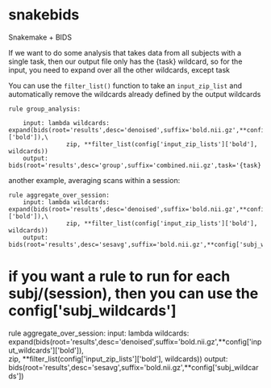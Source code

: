 # snakebids
Snakemake + BIDS




If we want to do some analysis that takes data from all subjects with a single task, then
our output file only has the {task} wildcard, so for the input, you need to expand over all the other wildcards, except task

You can use the `filter_list()` function to take an `input_zip_list` and automatically remove the wildcards already defined by the output wildcards


```
rule group_analysis:

    input: lambda wildcards: expand(bids(root='results',desc='denoised',suffix='bold.nii.gz',**config['input_wildcards']['bold']),\
                zip, **filter_list(config['input_zip_lists']['bold'], wildcards)) 
    output: bids(root='results',desc='group',suffix='combined.nii.gz',task='{task}')
```

another example, averaging scans within a session:
```
rule aggregate_over_session:
    input: lambda wildcards: expand(bids(root='results',desc='denoised',suffix='bold.nii.gz',**config['input_wildcards']['bold']),\
                zip, **filter_list(config['input_zip_lists']['bold'], wildcards)) 
    output: bids(root='results',desc='sesavg',suffix='bold.nii.gz',**config['subj_wildcards'])
```



# if you want a rule to run for each subj/(session), then you can use the config['subj_wildcards'] 
rule aggregate_over_session:
    input: lambda wildcards: expand(bids(root='results',desc='denoised',suffix='bold.nii.gz',**config['input_wildcards']['bold']),\
                zip, **filter_list(config['input_zip_lists']['bold'], wildcards)) 
    output: bids(root='results',desc='sesavg',suffix='bold.nii.gz',**config['subj_wildcards'])


